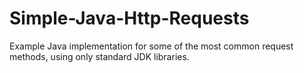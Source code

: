 # Simple-Java-Http-Requests
Example Java implementation for some of the most common request methods, using only standard JDK libraries.
